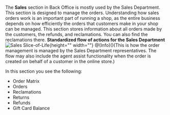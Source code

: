The **Sales** section in Back Office is mostly used by the Sales Department.
This section is designed to manage the orders. Understanding how sales orders work is an important part of running a shop, as the entire business depends on how efficiently the orders that customers make in your shop can be managed. This section stores information about all orders made by the customers, the refunds, and reclamations. You can also find the reclamations there. 
**Standardized flow of actions for the Sales Department**
![Sales Slice-of-Life](https://spryker.s3.eu-central-1.amazonaws.com/docs/User+Guides/Back+Office+User+Guides/Sales/Sales/Sales+Slice-of-Life.png){height="" width=""}
@(Info)()(This is how the order management is managed by the Sales Department representatives. The flow may also include the agent assist functionality when the order is created on behalf of a customer in the online store.)

In this section you see the following:
* Order Matrix
* Orders
* Reclamations
* Returns
* Refunds
* Gift Card Balance
